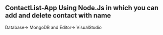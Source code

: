 ## ContactList-App Using Node.Js in which you can add and delete contact with name 
Database-> MongoDB and 
Editor-> VisualStudio

